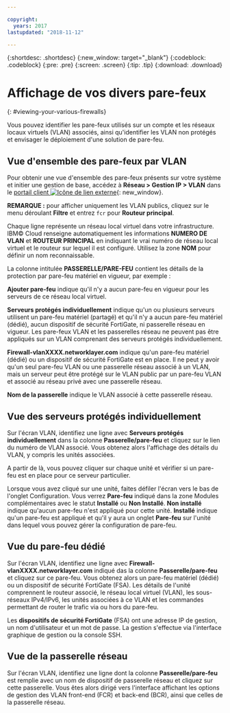 ```yaml
---

copyright:
  years: 2017
lastupdated: "2018-11-12"

---
```


{:shortdesc: .shortdesc}
{:new_window: target="_blank"}
{:codeblock: .codeblock}
{:pre: .pre}
{:screen: .screen}
{:tip: .tip}
{:download: .download}

# Affichage de vos divers pare-feux
{: #viewing-your-various-firewalls} 

Vous pouvez identifier les pare-feux utilisés sur un compte et les réseaux locaux virtuels (VLAN) associés, ainsi qu'identifier les VLAN non protégés et envisager le déploiement d'une solution de pare-feu.

## Vue d'ensemble des pare-feux par VLAN

Pour obtenir une vue d'ensemble des pare-feux présents sur votre système et initier une gestion de base, accédez à **Réseau > Gestion IP > VLAN** dans le [portail client ![Icône de lien externe](../../icons/launch-glyph.svg "Icône de lien externe")](https://control.softlayer.com/){: new_window}.

**REMARQUE :** pour afficher uniquement les VLAN publics, cliquez sur le menu déroulant **Filtre** et entrez ``fcr`` pour **Routeur principal**. 

Chaque ligne représente un réseau local virtuel dans votre infrastructure. IBM© Cloud renseigne automatiquement les informations **NUMERO DE VLAN** et **ROUTEUR PRINCIPAL** en indiquant le vrai numéro de réseau local virtuel et le routeur sur lequel il est configuré. Utilisez la zone **NOM** pour définir un nom reconnaissable. 

La colonne intitulée **PASSERELLE/PARE-FEU** contient les détails de la protection par pare-feu matériel en vigueur, par exemple :

**Ajouter pare-feu** indique qu'il n'y a aucun pare-feu en vigueur pour les serveurs de ce réseau local virtuel.

**Serveurs protégés individuellement** indique qu'un ou plusieurs serveurs utilisent un pare-feu matériel (partagé) et qu'il n'y a aucun pare-feu matériel (dédié), aucun dispositif de sécurité FortiGate, ni passerelle réseau en vigueur. Les pare-feux VLAN et les passerelles réseau ne peuvent pas être appliqués sur un VLAN comprenant des serveurs protégés individuellement.

**Firewall-vlanXXXX.networklayer.com** indique qu'un pare-feu matériel (dédié) ou un dispositif de sécurité FortiGate est en place. Il ne peut y avoir qu'un seul pare-feu VLAN ou une passerelle réseau associé à un VLAN, mais un serveur peut être protégé sur le VLAN public par un pare-feu VLAN et associé au réseau privé avec une passerelle réseau.

**Nom de la passerelle** indique le VLAN associé à cette passerelle réseau.

## Vue des serveurs protégés individuellement

Sur l'écran VLAN, identifiez une ligne avec **Serveurs protégés individuellement** dans la colonne **Passerelle/pare-feu** et cliquez sur le lien du numéro de VLAN associé. Vous obtenez alors l'affichage des détails du VLAN, y compris les unités associées.

A partir de là, vous pouvez cliquer sur chaque unité et vérifier si un pare-feu est en place pour ce serveur particulier.

Lorsque vous avez cliqué sur une unité, faites défiler l'écran vers le bas de l'onglet Configuration. Vous verrez **Pare-feu** indiqué dans la zone Modules complémentaires avec le statut **Installé** ou **Non Installé**. **Non installé** indique qu'aucun pare-feu n'est appliqué pour cette unité. **Installé** indique qu'un pare-feu est appliqué et qu'il y aura un onglet **Pare-feu** sur l'unité dans lequel vous pouvez gérer la configuration de pare-feu.

## Vue du pare-feu dédié

Sur l'écran VLAN, identifiez une ligne avec **Firewall-vlanXXXX.networklayer.com** indiqué das la colonne **Passerelle/pare-feu** et cliquez sur ce pare-feu. Vous obtenez alors un pare-feu matériel (dédié) ou un dispositif de sécurité FortiGate (FSA). Les détails de l'unité comprennent le routeur associé, le réseau local virtuel (VLAN), les sous-réseaux IPv4/IPv6, les unités associées à ce VLAN et les commandes permettant de router le trafic via ou hors du pare-feu.

Les **dispositifs de sécurité FortiGate** (FSA) ont une adresse IP de gestion, un nom d'utilisateur et un mot de passe.  La gestion s'effectue via l'interface graphique de gestion ou la console SSH.

## Vue de la passerelle réseau

Sur l'écran VLAN, identifiez une ligne dont la colonne **Passerelle/pare-feu** est remplie avec un nom de dispositif de passerelle réseau et cliquez sur cette passerelle. Vous êtes alors dirigé vers l'interface affichant les options de gestion des VLAN front-end (FCR) et back-end (BCR), ainsi que celles de la passerelle réseau.
